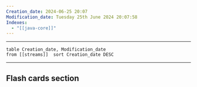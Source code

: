 ```yaml
---
Creation_date: 2024-06-25 20:07
Modification_date: Tuesday 25th June 2024 20:07:58
Indexes:
  - "[[java-core]]"
---
```


----

```dataview
table Creation_date, Modification_date
from [[streams]]  sort Creation_date DESC
```


















---
## Flash cards section

